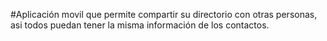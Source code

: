 #Aplicación movil que permite compartir su directorio con otras personas, asi todos puedan tener la misma información de los contactos.